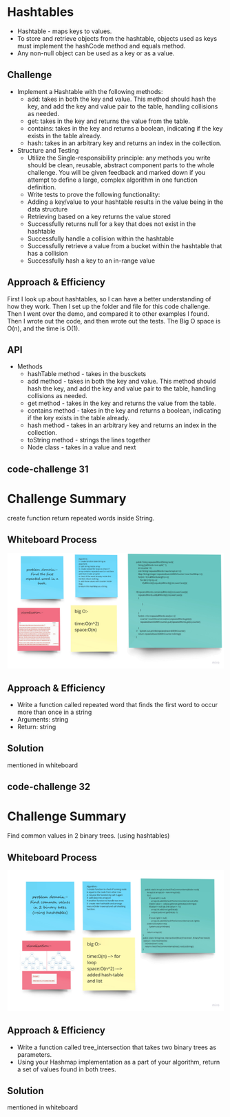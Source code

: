# Hashtables
<!-- Short summary or background information -->
* Hashtable - maps keys to values.
* To store and retrieve objects from the hashtable, objects used as keys must implement the hashCode method and equals method.
* Any non-null object can be used as a key or as a value.

## Challenge
<!-- Description of the challenge -->
* Implement a Hashtable with the following methods:
    - add: takes in both the key and value. This method should hash the key, and add the key and value pair to the table, handling collisions as needed.
    - get: takes in the key and returns the value from the table.
    - contains: takes in the key and returns a boolean, indicating if the key exists in the table already.
    - hash: takes in an arbitrary key and returns an index in the collection.
* Structure and Testing
    - Utilize the Single-responsibility principle: any methods you write should be clean, reusable, abstract component parts to the whole challenge. You will be given feedback and marked down if you attempt to define a large, complex algorithm in one function definition.
    - Write tests to prove the following functionality:
    - Adding a key/value to your hashtable results in the value being in the data structure
    - Retrieving based on a key returns the value stored
    - Successfully returns null for a key that does not exist in the hashtable
    - Successfully handle a collision within the hashtable
    - Successfully retrieve a value from a bucket within the hashtable that has a collision
    - Successfully hash a key to an in-range value

## Approach & Efficiency
<!-- What approach did you take? Why? What is the Big O space/time for this approach? -->
First I look up about hashtables, so I can have a better understanding of how they work. Then I set up the folder and file for this code challenge. Then I went over the demo, and compared it to other examples I found. Then I wrote out the code, and then wrote out the tests. The Big O space is O(n), and the time is O(1).

## API
<!-- Description of each method publicly available in each of your hashtable -->
* Methods
    - hashTable method - takes in the busckets
    - add method - takes in both the key and value. This method should hash the key, and add the key and value pair to the table, handling collisions as needed.
    - get method - takes in the key and returns the value from the table.
    - contains method - takes in the key and returns a boolean, indicating if the key exists in the table already.
    - hash method - takes in an arbitrary key and returns an index in the collection.
    - toString method - strings the lines together
    - Node class - takes in a value and next

## code-challenge 31
# Challenge Summary
<!-- Description of the challenge -->
create function return repeated words inside String.
## Whiteboard Process
<!-- Embedded whiteboard image -->
![](repeated.jpg)
## Approach & Efficiency
<!-- What approach did you take? Why? What is the Big O space/time for this approach? -->

- Write a function called repeated word that finds the first word to occur more than once in a string
- Arguments: string
- Return: string

## Solution
<!-- Show how to run your code, and examples of it in action -->
mentioned in whiteboard

## code-challenge 32
# Challenge Summary
<!-- Description of the challenge -->
Find common values in 2 binary trees. (using hashtables)
## Whiteboard Process
<!-- Embedded whiteboard image -->
![](trees.jpg)
## Approach & Efficiency
<!-- What approach did you take? Why? What is the Big O space/time for this approach? -->

- Write a function called tree_intersection that takes two binary trees as parameters.
- Using your Hashmap implementation as a part of your algorithm, return a set of values found in both trees.


## Solution
<!-- Show how to run your code, and examples of it in action -->
mentioned in whiteboard
